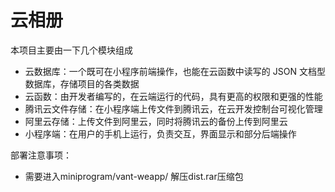 # 云相册

本项目主要由一下几个模块组成

- 云数据库：一个既可在小程序前端操作，也能在云函数中读写的 JSON 文档型数据库，存储项目的各类数据
- 云函数：由开发者编写的，在云端运行的代码，具有更高的权限和更强的性能
- 腾讯云文件存储：在小程序端上传文件到腾讯云，在云开发控制台可视化管理
- 阿里云存储：上传文件到阿里云，同时将腾讯云的备份上传到阿里云
- 小程序端：在用户的手机上运行，负责交互，界面显示和部分后端操作


部署注意事项：
- 需要进入miniprogram/vant-weapp/   解压dist.rar压缩包
